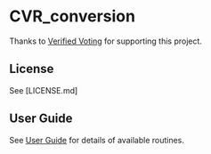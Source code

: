 # CVR_conversion
Thanks to [Verified Voting](https://www.verifiedvoting.org/) for supporting this project.

## License
See [LICENSE.md]

## User Guide
See [User Guide](./docs/User_Guide.md) for details of available routines.


